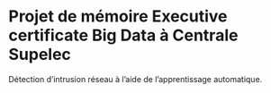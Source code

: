 # Projet de mémoire Executive certificate Big Data à Centrale Supelec
Détection d’intrusion réseau à l’aide de l’apprentissage automatique.
